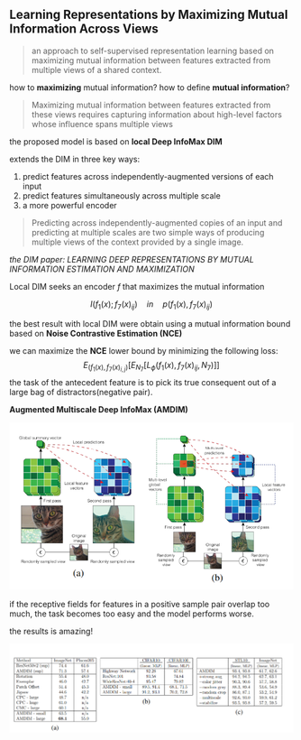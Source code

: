 ## Learning Representations by Maximizing Mutual Information Across Views



> an approach to self-supervised representation learning based on maximizing mutual information between features extracted from multiple views of a shared context.

how to **maximizing** mutual information? how to define **mutual information**?



>  Maximizing mutual information between features extracted from these views requires capturing information about high-level factors whose influence spans multiple views



the proposed model is based on **local Deep InfoMax DIM**

extends the DIM in three key ways:

1. predict features across independently-augmented versions of each input
2. predict features simultaneously across multiple scale
3. a more powerful encoder

> Predicting across independently-augmented copies of an input and predicting at multiple scales are two simple ways of producing multiple views of the context provided by a single image.

*the DIM paper: LEARNING DEEP REPRESENTATIONS BY MUTUAL INFORMATION ESTIMATION AND MAXIMIZATION*



Local DIM seeks an encoder $f$ that maximizes the mutual information 


$$
I(f_{1}(x);f_{7}(x)_{ij})\hspace{1em} in \hspace{1em} p(f_{1}(x),f_{7}(x)_{ij})
$$



the best result with local DIM were obtain using a mutual information bound based on **Noise Contrastive Estimation (NCE)** 

we can maximize the **NCE** lower bound by minimizing the following loss:
$$
E_{(f_{1}(x),f_{7}(x)_{i,j})}[E_{N_{7}}[L_{\phi}(f_1(x),f_7(x)_{ij},N_7)]]
$$
the task of the antecedent feature is to pick its true consequent out of a large bag of distractors(negative pair).



**Augmented Multiscale Deep InfoMax (AMDIM)**



![image-20211226212453399](pic\AMDIM.png)

if the receptive fields for features in a positive sample pair overlap too much, the task becomes too easy and the model performs worse.



the results is amazing!

![image-20211226215316501](pic\AMDIM_SCORE.png)
